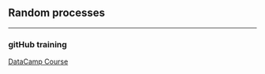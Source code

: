 ## Random processes
***

### gitHub training 
[DataCamp Course](https://campus.datacamp.com/courses/github-concepts/)

